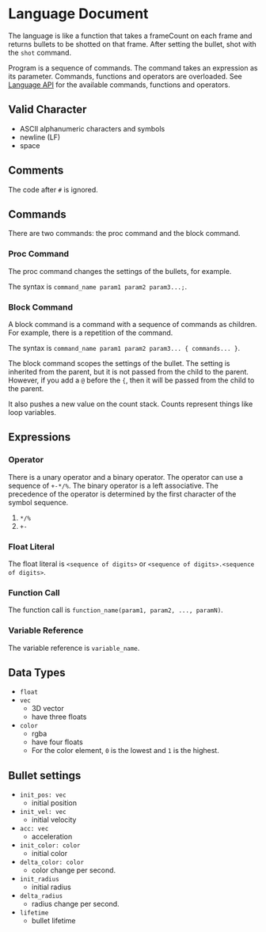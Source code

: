 # Language Document
The language is like a function that takes a frameCount on each frame and returns bullets to be shotted on that frame. After setting the bullet, shot with the `shot` command.

Program is a sequence of commands. The command takes an expression as its parameter. Commands, functions and operators are overloaded. See [Language API](./docs/Language-API.md) for the available commands, functions and operators.

## Valid Character
* ASCII alphanumeric characters and symbols
* newline (LF)
* space

## Comments
The code after `#` is ignored.

## Commands
There are two commands: the proc command and the block command.

### Proc Command
The proc command changes the settings of the bullets, for example. 

The syntax is `command_name param1 param2 param3...;`.

### Block Command
A block command is a command with a sequence of commands as children. For example, there is a repetition of the command.

The syntax is `command_name param1 param2 param3... { commands... }`.

The block command scopes the settings of the bullet. The setting is inherited from the parent, but it is not passed from the child to the parent. However, if you add a `@` before the `{`, then it will be passed from the child to the parent.

It also pushes a new value on the count stack. Counts represent things like loop variables.

## Expressions
### Operator
There is a unary operator and a binary operator. The operator can use a sequence of `+-*/%`. The binary operator is a left associative. The precedence of the operator is determined by the first character of the symbol sequence.

1. `*/%`
2. `+-`

### Float Literal
The float literal is `<sequence of digits>` or `<sequence of digits>.<sequence of digits>`.

### Function Call
The function call is `function_name(param1, param2, ..., paramN)`.

### Variable Reference
The variable reference is `variable_name`.

## Data Types
* `float`
* `vec`
    * 3D vector
    * have three floats
* `color`
    * rgba
    * have four floats
    * For the color element, `0` is the lowest and `1` is the highest.
## Bullet settings
* `init_pos: vec`
    * initial position
* `init_vel: vec`
    * initial velocity
* `acc: vec`
    * acceleration
* `init_color: color`
    * initial color
* `delta_color: color`
    * color change per second.
* `init_radius`
    * initial radius
* `delta_radius`
    * radius change per second.
* `lifetime`
    * bullet lifetime
